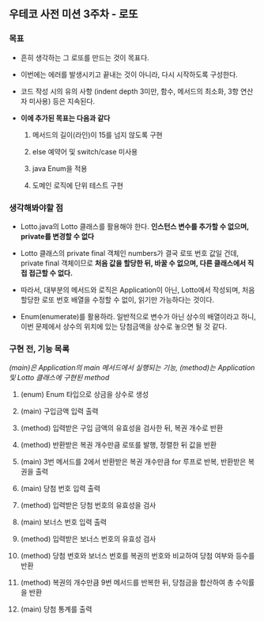 ## 우테코 사전 미션 3주차 - 로또

### 목표

- 흔히 생각하는 그 로또를 만드는 것이 목표다.

- 이번에는 에러를 발생시키고 끝내는 것이 아니라, 다시 시작하도록 구성한다.

- 코드 작성 시의 유의 사항 (indent depth 3미만, 함수, 메서드의 최소화, 3항 연산자 미사용) 등은 지속된다.

- **이에 추가된 목표는 다음과 같다**

  1. 메서드의 길이(라인)이 15를 넘지 않도록 구현

  2. else 예약어 및 switch/case 미사용

  3. java Enum을 적용

  4. 도메인 로직에 단위 테스트 구현

### 생각해봐야할 점

- Lotto.java의 Lotto 클래스를 활용해야 한다. **인스턴스 변수를 추가할 수 없으며, private를 변경할 수 없다**

- Lotto 클래스의 private final 객체인 numbers가 결국 로또 번호 값일 건데, private final 객체이므로 **처음 값을 할당한 뒤, 바꿀 수 없으며, 다른 클래스에서 직접 접근할 수 없다.**

- 따라서, 대부분의 메서드와 로직은 Application이 아닌, Lotto에서 작성되며, 처음 할당한 로또 번호 배열을 수정할 수 없이, 읽기만 가능하다는 것이다.

- Enum(enumerate)를 활용하라. 일반적으로 변수가 아닌 상수의 배열이라고 하니, 이번 문제에서 상수의 위치에 있는 당첨금액을 상수로 놓으면 될 것 같다.

### 구현 전, 기능 목록

_(main)은 Application의 main 메서드에서 실행되는 기능, (method)는 Application 및 Lotto 클래스에 구현된 method_

1. (enum) Enum 타입으로 상금을 상수로 생성

2. (main) 구입금액 입력 출력

3. (method) 입력받은 구입 금액의 유효성을 검사한 뒤, 복권 개수로 반환

4. (method) 반환받은 복권 개수만큼 로또를 발행, 정렬한 뒤 값을 반환

5. (main) 3번 메서드를 2에서 반환받은 복권 개수만큼 for 루프로 반복, 반환받은 복권을 출력

6. (main) 당첨 번호 입력 출력

7. (method) 입력받은 당첨 번호의 유효성을 검사

8. (main) 보너스 번호 입력 출력

9. (method) 입력받은 보너스 번호의 유효성 검사

10. (method) 당첨 번호와 보너스 번호를 복권의 번호와 비교하여 당첨 여부와 등수를 반환

11. (method) 복권의 개수만큼 9번 메서드를 반복한 뒤, 당첨금을 합산하여 총 수익률을 반환

12. (main) 당첨 통계를 출력
